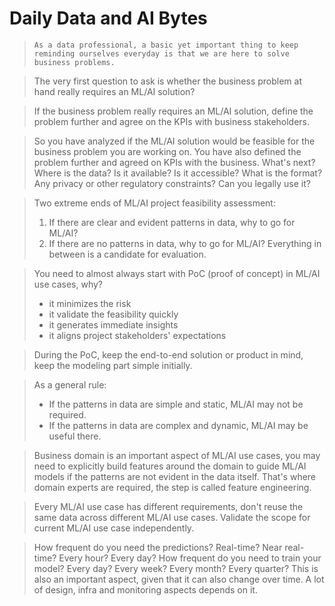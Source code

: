# Daily Data and AI Bytes

>     As a data professional, a basic yet important thing to keep reminding ourselves everyday is that we are here to solve business problems.

> The very first question to ask is whether the business problem at hand really requires an ML/AI solution?

> If the business problem really requires an ML/AI solution, define the problem further and agree on the KPIs with business stakeholders.

> So you have analyzed if the ML/AI solution would be feasible for the business problem you are working on.
> You have also defined the problem further and agreed on KPIs with the business.
> What's next?
> Where is the data? Is it available? Is it accessible? What is the format? Any privacy or other regulatory constraints? Can you legally use it?

> Two extreme ends of ML/AI project feasibility assessment:
> 1. If there are clear and evident patterns in data, why to go for ML/AI?
> 2. If there are no patterns in data, why to go for ML/AI?
> Everything in between is a candidate for evaluation.

> You need to almost always start with PoC (proof of concept) in ML/AI use cases, why?
> - it minimizes the risk
> - it validate the feasibility quickly
> - it generates immediate insights
> - it aligns project stakeholders' expectations

> During the PoC, keep the end-to-end solution or product in mind, keep the modeling part simple initially.

> As a general rule:
> - If the patterns in data are simple and static, ML/AI may not be required.
> - If the patterns in data are complex and dynamic, ML/AI may be useful there.

> Business domain is an important aspect of ML/AI use cases,
> you may need to explicitly build features around the domain to guide ML/AI models if the patterns are not evident in the data itself.
> That's where domain experts are required, the step is called feature engineering.

> Every ML/AI use case has different requirements,
> don't reuse the same data across different ML/AI use cases.
> Validate the scope for current ML/AI use case independently.

> How frequent do you need the predictions?
> Real-time? Near real-time? Every hour? Every day?
> How frequent do you need to train your model?
> Every day? Every week? Every month? Every quarter?
> This is also an important aspect, given that it can also change over time.
> A lot of design, infra and monitoring aspects depends on it.

